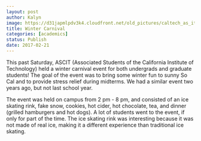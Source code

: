 ```yaml
---
layout: post
author: Kalyn
image: https://d31japmlpdv3k4.cloudfront.net/old_pictures/caltech_as_it_happens/6a0105349b8251970b01bb097a1b20970d.jpg
title: Winter Carnival
categories: [academics]
status: Publish
date: 2017-02-21
---
```



This past Saturday, ASCIT (Associated Students of the California Institute of Technology) held a winter carnival event for both undergrads and graduate students! The goal of the event was to bring some winter fun to sunny So Cal and to provide stress relief during midterms. We had a similar event two years ago, but not last school year.

The event was held on campus from 2 pm - 8 pm, and consisted of an ice skating rink, fake snow, cookies, hot cider, hot chocolate, tea, and dinner (grilled hamburgers and hot dogs). A lot of students went to the event, if only for part of the time. The ice skating rink was interesting because it was not made of real ice, making it a different experience than traditional ice skating.

